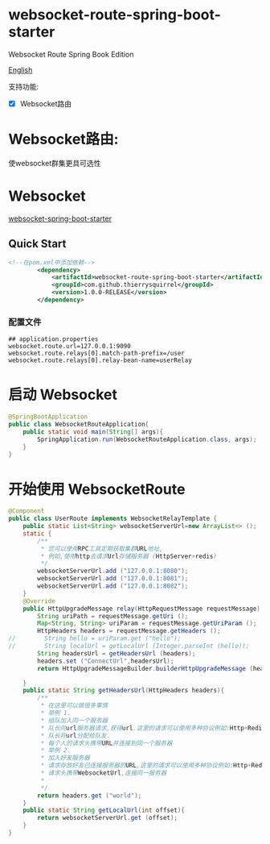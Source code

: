 # websocket-route-spring-boot-starter

Websocket Route Spring Book Edition

[English](./README.md)

支持功能:
- [x] Websocket路由

# Websocket路由:  
 使websocket群集更具可选性
 
# Websocket 
 [websocket-spring-boot-starter](https://github.com/ThierrySquirrel/websocket-spring-boot-starter)   

## Quick Start

```xml
<!--在pom.xml中添加依赖-->
        <dependency>
            <artifactId>websocket-route-spring-boot-starter</artifactId>
            <groupId>com.github.thierrysquirrel</groupId>
            <version>1.0.0-RELEASE</version>
        </dependency>
``` 

 ### 配置文件
 
 ```properties
 ## application.properties
websocket.route.url=127.0.0.1:9090
websocket.route.relays[0].match-path-prefix=/user
websocket.route.relays[0].relay-bean-name=userRelay
 ```

 # 启动 Websocket
 ```java
 @SpringBootApplication
 public class WebsocketRouteApplication{
     public static void main(String[] args){
         SpringApplication.run(WebsocketRouteApplication.class, args);
     }
 }
 ```

# 开始使用 WebsocketRoute
```java
@Component
public class UserRoute implements WebsocketRelayTemplate {
    public static List<String> websocketServerUrl=new ArrayList<> ();
    static {
        /**
         * 您可以使用RPC工具定期获取集群URL地址,
         * 例如,使用http去请求Url存储服务器 (HttpServer+redis)
         */
        websocketServerUrl.add ("127.0.0.1:8080");
        websocketServerUrl.add ("127.0.0.1:8081");
        websocketServerUrl.add ("127.0.0.1:8082");
    }
    @Override
    public HttpUpgradeMessage relay(HttpRequestMessage requestMessage) throws WebsocketRouteException {
        String uriPath = requestMessage.getUri ();
        Map<String, String> uriParam = requestMessage.getUriParam ();
        HttpHeaders headers = requestMessage.getHeaders ();
//        String hello = uriParam.get ("hello");
//        String localUrl = getLocalUrl (Integer.parseInt (hello));
        String headersUrl = getHeadersUrl (headers);
        headers.set ("ConnectUrl",headersUrl);
        return HttpUpgradeMessageBuilder.builderHttpUpgradeMessage (headersUrl,uriPath,headers);

    }
    public static String getHeadersUrl(HttpHeaders headers){
        /**
         * 在这里可以做很多事情
         * 举例 1.
         * 组队加入同一个服务器
         * 队长向url服务器请求,获得url.这里的请求可以使用多种协议例如:Http+Redis
         * 队长将url分配给队友.
         * 每个人的请求头携带URL并连接到同一个服务器
         * 举例 2.
         * 加入好友服务器
         * 请求存放好友已连接服务器的URL,这里的请求可以使用多种协议例如:Http+Redis
         * 请求头携带WebsocketUrl,连接同一服务器
         *
         */
        return headers.get ("world");
    }
    public static String getLocalUrl(int offset){
        return websocketServerUrl.get (offset);
    }
}
```